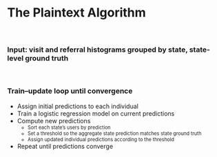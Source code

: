 # The Plaintext Algorithm

<br>

<h3 v-click="1"><strong>Input:</strong> visit and referral histograms grouped by state, state-level ground truth</h3>

<br>

<h3 v-click="2">Train–update loop until convergence</h3>
<ul>
  <li v-click="3">Assign initial predictions to each individual</li>
  <li v-click="4">Train a logistic regression model on current predictions</li>
  <li v-click="5">Compute new predictions
    <ul>
      <li class="nested-gray" v-click="6">Sort each state’s users by prediction</li>
      <li class="nested-gray" v-click="7">Set a threshold so the aggregate state prediction matches state ground truth</li>
      <li class="nested-gray" v-click="8">Assign updated individual predictions according to the threshold</li>
    </ul>
  </li>
  <li v-click="9">Repeat until predictions converge</li>
</ul>


<SlideCurrentNo class="absolute bottom-8 right-10"/>

<style scoped>
.nested-gray {
  font-size: 0.8em;
  color: #222222 !important;
}
</style>

<!--
To implement an LLP model under MPC, we first need to talk about the plaintext algorithm that it corresponds to.

As a reminder, the input to the model is a group of unlabeled histograms grouped together by state, where each state has a ground-truth label.

The learning algorithm follows a train update loop until it converges.

First we compute some initial predictions for each individual. This can either be random or based on their state's label, but either way it's based on publicly available information.

Next, we train a logistic regression model using the current predictions as the labels.

And we use the logistic regression model to compute new predictions. To do so, we sort each state's users by their prediction, set a threshold for the output so the aggregate prediction matches the ground truth, and then we upate individual predictions by comparing them with the threshold.

So, after this step, if a state voted 60% Democratic in the election, we would assign a Democrat label to the 60% of users predicted to be most likely to vote Democratic.

We repeat this process until the predictions converge.
-->